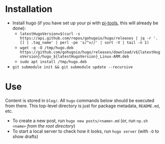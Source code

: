 # Installation

* Install hugo (if you have set up your pi with [pi-tools](https://github.com/scubbo/pi-tools),
  this will already be done):
  * `latestHugoVersion=$(curl -s https://api.github.com/repos/gohugoio/hugo/releases | jq -r '.[] | .tag_name' | perl -pe 's/^v//' | sort -V | tail -n 1)`
  * `wget -q -O /tmp/hugo.deb https://github.com/gohugoio/hugo/releases/download/v${latestHugoVersion}/hugo_${latestHugoVersion}_Linux-ARM.deb`
  * `sudo apt install /tmp/hugo.deb`
* `git submodule init && git submodule update --recursive`

# Use

Content is stored in `blog/`. All `hugo` commands below should be executed from there.
This top-level directory is just for package metadata, `README.md`, etc.

* To create a new post, run `hugo new posts/<name>.md` (or, run `np.sh <name>` _from the root directory_)
* To start a local server to check how it looks, run `hugo server` (with `-D` to show drafts)
